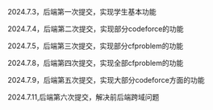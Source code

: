 2024.7.3，后端第一次提交，实现学生基本功能

2024.7.4，后端第二次提交，实现部分codeforce的功能

2024.7.5，后端第三次提交，实现部分cfproblem的功能

2024.7.8，后端第四次提交，实现全部cfproblem的功能

2024.7.9，后端第五次提交，实现大部分codeforce方面的功能

2024.7.11,后端第六次提交，解决前后端跨域问题
